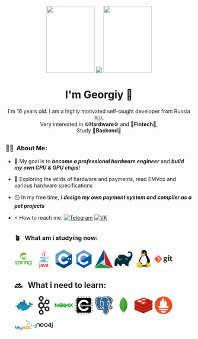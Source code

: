   <p align="center">
  <img src="https://github.com/gbazuev/gbazuev/assets/121724080/f80a2284-a7bc-40ef-9bc7-e7cca696156b" width="130" height="180"/>
  <img src="https://media.tenor.com/R6gv3N69soAAAAAi/duck-spin-no-background.gif" width="200"/>
  <img src="https://github.com/gbazuev/gbazuev/assets/121724080/f80a2284-a7bc-40ef-9bc7-e7cca696156b" width="130" height="180"/>
  </p>
  
<p align="center">
  <h1 align="center">I'm Georgiy 🤗</h1>
  <p align="center">I'm 16 years old. I am a highly motivated self-taught developer from Russia 🇷🇺.<br>
 Very interested in ⚙️<b>Hardware</b>⚙️ and 💸<b>Fintech</b>💸,<br>
  Study 📁<b>Backend</b>📁 </p>
</p>

##

### 👨‍💻 &nbsp;About Me:

* 🎯 My goal is to ***become a professional hardware engineer*** and ***build my own CPU & GPU chips***!
* 🌱 Exploring the wilds of hardware and payments, read EMVco and various hardware specifications
* ⏲️ In my free time, I ***design my own payment system and compiler as a pet projects***
* ⚡ How to reach me:
  <a href="https://t.me/GeorgiyBazuev"><img src="https://img.shields.io/badge/Telegram-2CA5E0?style=float&logo=telegram&logoColor=white" alt="Telegram"></a>
  <a href="https://vk.com/gbazuev"><img src="https://img.shields.io/badge/вконтакте-%232E87FB.svg?&style=float&logo=vk&logoColor=white" alt="VK"></a>

  ##

  ### 🪴 &nbsp; What am i studying now:
  <img src="https://github.com/devicons/devicon/blob/master/icons/spring/spring-original-wordmark.svg" width=50 alt="Spring">
  <img src="https://github.com/devicons/devicon/blob/master/icons/java/java-original-wordmark.svg" width=50 alt="Java">
  <img src="https://github.com/devicons/devicon/blob/master/icons/cplusplus/cplusplus-original.svg" width=50 alt="C++">
  <img src="https://github.com/devicons/devicon/blob/master/icons/c/c-original.svg" width=50 alt="C">
  <img src="https://github.com/devicons/devicon/blob/master/icons/cmake/cmake-original.svg" width=50 alt="CMake">
  <img src="https://github.com/devicons/devicon/blob/master/icons/gradle/gradle-plain.svg" width=50 alt="Gradle">
  <img src="https://github.com/devicons/devicon/blob/master/icons/linux/linux-original.svg" width=50 alt="Linux">
  <img src="https://github.com/devicons/devicon/blob/master/icons/git/git-original-wordmark.svg" width=50 alt="Git">
  

  ## 🔜 &nbsp; What i need to learn:
  <img src="https://github.com/devicons/devicon/blob/master/icons/docker/docker-original.svg" width=50 alt="Docker">
  <img src="https://github.com/devicons/devicon/blob/master/icons/apachekafka/apachekafka-original.svg" width=50 alt="Kafka">
  <img src="https://github.com/devicons/devicon/blob/master/icons/nginx/nginx-original.svg" width=50 alt="Nginx">
  <img src="https://github.com/devicons/devicon/blob/master/icons/embeddedc/embeddedc-original-wordmark.svg" width=50 alt="C-Embedded">
  <img src="https://github.com/devicons/devicon/blob/master/icons/postgresql/postgresql-original.svg" width=50 alt="PostgreSQL">
  <img src="https://github.com/devicons/devicon/blob/master/icons/mongodb/mongodb-original.svg" width=50 alt="MongoDB">
  <img src="https://github.com/devicons/devicon/blob/master/icons/redis/redis-original.svg" width=50 alt="Redis">
  <img src="https://github.com/devicons/devicon/blob/master/icons/prometheus/prometheus-original.svg" width=50 alt="Prometheus">
  <img src="https://github.com/devicons/devicon/blob/master/icons/mysql/mysql-original-wordmark.svg" width=50 alt="MySQL">
  <img src="https://github.com/devicons/devicon/blob/master/icons/neo4j/neo4j-original-wordmark.svg" width=50 alt="Neo4J">
